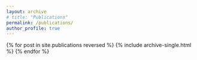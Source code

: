 ```yaml
---
layout: archive
# title: "Publications"
permalink: /publications/
author_profile: true
---
```


{% for post in site.publications reversed %}
  {% include archive-single.html %}
{% endfor %}
